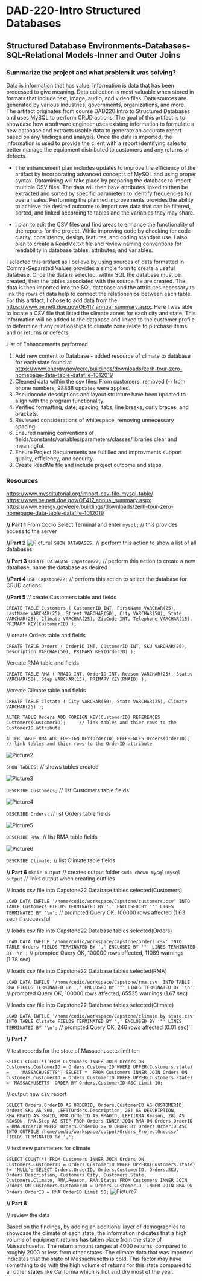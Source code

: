 # DAD-220-Intro Structured Databases
## Structured Database Environments-Databases-SQL-Relational Models-Inner and Outer Joins

### Summarize the project and what problem it was solving?
Data is information that has value. Information is data that has been processed to give meaning. Data collection is most valuable when stored in formats that include text, image, audio, and video files. Data sources are generated by various industries, governments, organizations, and more. The artifact originates from course DAD220 Intro to Structured Databases and uses MySQL to perform CRUD actions. The goal of this artifact is to showcase how a software engineer uses existing information to formulate a new database and extracts usable data to generate an accurate report based on any findings and analysis. Once the data is imported, the information is used to provide the client with a report identifying sales to better manage the equipment distributed to customers and any returns or defects.

* The enhancement plan includes updates to improve the efficiency of the artifact by incorporating advanced concepts of MySQL and using proper syntax. Datamining will take place by preparing the database to import multiple CSV files. The data will then have attributes linked to then be extracted and sorted by specific parameters to identify frequencies for overall sales. Performing the planned improvements provides the ability to achieve the desired outcome to import raw data that can be filtered, sorted, and linked according to tables and the variables they may share.
 
* I plan to edit the CSV files and find areas to enhance the functionality of the reports for the project. While improving code by checking for code clarity, consistency, design, features, and coding standard use. I also plan to create a ReadMe.txt file and review naming conventions for readability in database tables, attributes, and variables.

I selected this artifact as I believe by using sources of data formatted in Comma-Separated Values provides a simple form to create a useful database. Once the data is selected, within SQL the database must be created, then the tables associated with the source file are created. The data is then imported into the SQL database and the attributes necessary to link the rows of data help to connect the relationships between each table. For this artifact, I chose to add data from the https://www.oe.netl.doe.gov/OE417_annual_summary.aspx. Here I was able to locate a CSV file that listed the climate zones for each city and state. This information will be added to the database and linked to the customer profile to determine if any relationships to climate zone relate to purchase items and or returns or defects.

List of Enhancements performed
1. Add new content to Database - added resource of climate to database for each state found at https://www.energy.gov/eere/buildings/downloads/zerh-tour-zero-homepage-data-table-datafile-1012019 
2. Cleaned data within the csv files: From customers, removed (-) from phone numbers, 98868 updates were applied.
3. Pseudocode descriptions and layout structure have been updated to align with the program functionality.
4. Verified formatting, date, spacing, tabs, line breaks, curly braces, and brackets.
5. Reviewed considerations of whitespace, removing unnecessary spacing.
6. Ensured naming conventions of fields/constants/variables/parameters/classes/libraries clear and meaningful.
7. Ensure Project Requirements are fulfilled and improvments support quality, efficiency, and security.
8. Create ReadMe file and include project outcome and steps.


### Resources
https://www.mysqltutorial.org/import-csv-file-mysql-table/
https://www.oe.netl.doe.gov/OE417_annual_summary.aspx
https://www.energy.gov/eere/buildings/downloads/zerh-tour-zero-homepage-data-table-datafile-1012019


**// Part 1**
From Codio Select Terminal and enter ``mysql;`` // this provides access to the server


**//Part 2**
![Picture1](https://user-images.githubusercontent.com/79305154/152242549-290ff09c-2bc5-4cfc-a7a5-8410ba6d50f2.png)
``SHOW DATABASES;`` // perform this action to show a list of all databases


**// Part 3**
``CREATE DATABASE Capstone22;`` // perform this action to create a new database, name the database as desired


**//Part 4**
``USE Capstone22;``	// perform this action to select the database for CRUD actions


**//Part 5**
// create Customers table and fields

``CREATE TABLE Customers (
  CustomerID INT,
  FirstName VARCHAR(25),
  LastName VARCHAR(25),
  Street VARCHAR(50),
  City VARCHAR(50),
  State VARCHAR(25),
  Climate VARCHAR(25),
  ZipCode INT,
  Telephone VARCHAR(15),
  PRIMARY KEY(CustomerID)
);``

// create Orders table and fields

``CREATE TABLE Orders (
  OrderID INT,
  CustomerID INT,
  SKU VARCHAR(20),
  Description VARCHAR(50),
  PRIMARY KEY(OrderID)
);``

//create RMA table and fields

``CREATE TABLE RMA (
  RMAID INT,
  OrderID INT,
  Reason VARCHAR(25),
  Status VARCHAR(50),
  Step VARCHAR(15),
  PRIMARY KEY(RMAID)
);``

//create Climate table and fields

``CREATE TABLE Clstate (
  City VARCHAR(50),
  State VARCHAR(25),
  Climate VARCHAR(25)
);``

``ALTER TABLE Orders
  ADD FOREIGN KEY(CustomerID) REFERENCES Customers(CustomerID);		// link tables and thier rows to the CustomerID attribute``
  
``ALTER TABLE RMA
  ADD FOREIGN KEY(OrderID) REFERENCES Orders(OrderID);			// link tables and thier rows to the OrderID attribute``

![Picture2](https://user-images.githubusercontent.com/79305154/152242755-66f98cff-af35-40fb-8eed-7f0fb42a923e.png)

``SHOW TABLES;``      // shows tables created

![Picture3](https://user-images.githubusercontent.com/79305154/152242990-d5867631-8a23-412c-830a-3b5b4d01c2f0.png)

``DESCRIBE Customers;``   // list Customers table fields

![Picture4](https://user-images.githubusercontent.com/79305154/152242977-02a7d57c-d69a-4d76-a868-f6862f72e7d9.png)

``DESCRIBE Orders;``     // list Orders table fields

![Picture5](https://user-images.githubusercontent.com/79305154/152242965-e4257715-f145-4307-96cc-d36530ee3a4a.png)

``DESCRIBE RMA;``         // list RMA table fields

![Picture6](https://user-images.githubusercontent.com/79305154/152242937-59cf6f1e-720d-47a3-a933-5e6bc9755bcf.png)

``DESCRIBE Climate;``    // list Climate table fields


**// Part 6** 
``mkdir output``			// creates output folder
``sudo chown mysql:mysql output``	// links output when creating outfiles

// loads csv file into Capstone22 Database tables selected(Customers)	

``LOAD DATA INFILE '/home/codio/workspace/Capstone/customers.csv'
INTO TABLE Customers
FIELDS TERMINATED BY ','
ENCLOSED BY '"'
LINES TERMINATED BY '\n';``						// prompted Query OK, 100000 rows affected (1.63 sec) if successful

// loads csv file into Capstone22 Database tables selected(Orders)

``LOAD DATA INFILE '/home/codio/workspace/Capstone/orders.csv'
INTO TABLE Orders
FIELDS TERMINATED BY ','
ENCLOSED BY '"'
LINES TERMINATED BY '\n';``					// prompted Query OK, 100000 rows affected, 11089 warnings (1.78 sec)

// loads csv file into Capstone22 Database tables selected(RMA)

``LOAD DATA INFILE '/home/codio/workspace/Capstone/rma.csv'
INTO TABLE RMA
FIELDS TERMINATED BY ','
ENCLOSED BY '"'
LINES TERMINATED BY '\n';``						// prompted Query OK, 100000 rows affected, 65535 warnings (1.67 sec)

// loads csv file into Capstone22 Database tables selected(Climate)

``LOAD DATA INFILE '/home/codio/workspace/Capstone/climate by state.csv'
INTO TABLE Clstate
FIELDS TERMINATED BY ','
ENCLOSED BY '"'
LINES TERMINATED BY '\n';``						// prompted Query OK, 246 rows affected (0.01 sec)``


**// Part 7**

// test records for the state of Massachusetts limit ten

``SELECT COUNT(*)
  FROM Customers INNER JOIN Orders ON Customers.CustomerID = Orders.CustomerID
  WHERE UPPER(Customers.state) =    'MASSACHUSETTS';
SELECT * 
  FROM Customers INNER JOIN Orders ON Customers.CustomerID = Orders.CustomerID
  WHERE UPPER(Customers.state) = 'MASSACHUSETTS'
  ORDER BY Orders.CustomerID ASC
  Limit 10;``

//  output new csv report

``SELECT Orders.OrderID AS ORDERID, Orders.CustomerID AS CUSTOMERID, Orders.SKU AS SKU, LEFT(Orders.Description, 28) AS DESCRIPTION, RMA.RMAID AS RMAID, RMA.OrderID AS RMAOID, LEFT(RMA.Reason, 28) AS REASON, RMA.Step AS STEP
  FROM Orders INNER JOIN RMA ON Orders.OrderID = RMA.OrderID
  WHERE Orders.OrderID >= 0
  ORDER BY Orders.OrderID ASC
  INTO OUTFILE'/home/codio/workspace/output/Orders_ProjectOne.csv' FIELDS TERMINATED BY ',';``

// test new parameters for climate

``SELECT COUNT(*)
  FROM Customers INNER JOIN Orders ON Customers.CustomerID = Orders.CustomerID
  WHERE UPPERR(Customers.state) != 'NULL';
SELECT Orders.OrderID, Orders.CustomerID, Orders.SKU, Orders.Description, Customers.City, Customers.State, Customers.Climate, RMA.Reason, RMA.Status
  FROM Customers INNER JOIN Orders ON Customers.CustomerID = Orders.CustomerID 
  INNER JOIN RMA ON Orders.OrderID = RMA.OrderID
Limit 50;``
![Picture7](https://user-images.githubusercontent.com/79305154/152243187-e4da864c-2e59-4a0e-a42d-491c97ef0934.png)


**// Part 8**

// review the data 

Based on the findings, by adding an additional layer of demographics to showcase the climate of each state, the information indicates that a high volume of equipment returns has taken place from the state of Massachusetts. The return amount ranges at 4000 returns, compared to roughly 2000 or less from other states. The climate data that was imported indicates that the state of Massachusetts is cold. This factor may have something to do with the high volume of returns for this state compared to all other states like California which is hot and dry most of the year.
